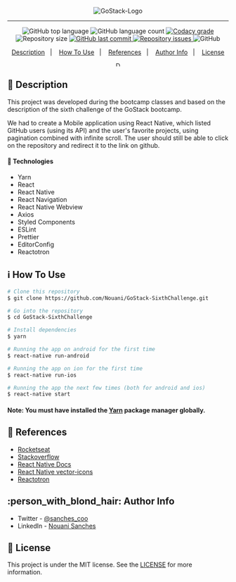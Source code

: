 <p align="center">
  <img alt="GoStack-Logo" src="https://user-images.githubusercontent.com/49238044/73220817-11c32180-413e-11ea-904e-6310ebb8c77a.png"/>
</p>

---

<p align="center">
  <img alt="GitHub top language" src="https://img.shields.io/github/languages/top/Nouani/GoStack-SixthChallenge.svg">

  <img alt="GitHub language count" src="https://img.shields.io/github/languages/count/Nouani/GoStack-SixthChallenge.svg">

  <a href="https://www.codacy.com/app/Nouani/GoStack-SixthChallenge?utm_source=github.com&amp;utm_medium=referral&amp;utm_content=Nouani/GoStack-SixthChallenge&amp;utm_campaign=Badge_Grade">
    <img alt="Codacy grade" src="https://img.shields.io/codacy/grade/1b577a07dda843aba09f4bc55d1af8fc.svg">
  </a>

  <img alt="Repository size" src="https://img.shields.io/github/repo-size/Nouani/GoStack-SixthChallenge.svg">
  <a href="https://github.com/Nouani/GoStack-SixthChallenge/commits/master">
    <img alt="GitHub last commit" src="https://img.shields.io/github/last-commit/Nouani/GoStack-SixthChallenge.svg">
  </a>

  <a href="https://github.com/Nouani/GoStack-SixthChallenge/issues">
    <img alt="Repository issues" src="https://img.shields.io/github/issues/Nouani/GoStack-SixthChallenge.svg">
  </a>

  <img alt="GitHub" src="https://img.shields.io/github/license/Nouani/GoStack-SixthChallenge.svg">
</p>


<p align="center">
  <a href="#page_with_curl-description">Description</a>&nbsp;&nbsp;&nbsp;|&nbsp;&nbsp;&nbsp;
  <a href="#information_source-how-to-use">How To Use</a>&nbsp;&nbsp;&nbsp;|&nbsp;&nbsp;&nbsp;
  <a href="#blue_book-references">References</a>&nbsp;&nbsp;&nbsp;|&nbsp;&nbsp;&nbsp;
  <a href="#person_with_blond_hair-author-info">Author Info</a>&nbsp;&nbsp;&nbsp;|&nbsp;&nbsp;&nbsp;
  <a href="#memo-license">License</a>
</p>

<p align="center">
  <img alt="Demo" src="https://user-images.githubusercontent.com/49238044/74115769-709d8780-4b8f-11ea-9d48-3180a52e516a.gif"
  style="height: 10px;"/>
</p>

## :page_with_curl: Description

This project was developed during the bootcamp classes and based on the description of the sixth challenge of the GoStack bootcamp.

We had to create a Mobile application using React Native, which listed GitHub users (using its API) and the user's favorite projects, using pagination combined with infinite scroll. The user should still be able to click on the repository and redirect it to the link on github.

#### :rocket: Technologies

- Yarn
- React
- React Native
- React Navigation
- React Native Webview
- Axios
- Styled Components
- ESLint
- Prettier
- EditorConfig
- Reactotron
## :information_source: How To Use

```bash
# Clone this repository
$ git clone https://github.com/Nouani/GoStack-SixthChallenge.git

# Go into the repository
$ cd GoStack-SixthChallenge

# Install dependencies
$ yarn

# Running the app on android for the first time
$ react-native run-android

# Running the app on ion for the first time
$ react-native run-ios

# Running the app the next few times (both for android and ios)
$ react-native start
```

#### Note: You must have installed the [Yarn](https://yarnpkg.com/) package manager globally.

## :blue_book: References

- [Rocketseat](https://docs.rocketseat.dev/)
- [Stackoverflow](https://stackoverflow.com/)
- [React Native Docs](https://facebook.github.io/react-native/)
- [React Native vector-icons](https://github.com/oblador/react-native-vector-icons)
- [Reactotron](https://github.com/infinitered/reactotron)

## :person_with_blond_hair: Author Info

- Twitter - [@sanches_coo](https://twitter.com/sanches_coo)
- LinkedIn - [Nouani Sanches](https://www.linkedin.com/in/nouani-sanches-a8b39419b/m)

## :memo: License
This project is under the MIT license. See the [LICENSE](https://github.com/Nouani/GoStack-SixthChallenge/blob/master/LICENSE) for more information.

